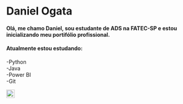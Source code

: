 
<!--
**dankogata/dankogata** is a ✨ _special_ ✨ repository because its `README.md` (this file) appears on your GitHub profile.

Here are some ideas to get you started:

- 🔭 I’m currently working on ...
- 🌱 I’m currently learning ...
- 👯 I’m looking to collaborate on ...
- 🤔 I’m looking for help with ...
- 💬 Ask me about ...
- 📫 How to reach me: ...
- 😄 Pronouns: ...
- ⚡ Fun fact: ...
-->
# Daniel Ogata
#### Olá, me chamo Daniel, sou estudante de ADS na FATEC-SP e estou inicializando meu portifólio profissional.
#### Atualmente estou estudando:

-Python    
-Java          
-Power BI         
-Git        
   
<a target="_blank" href="https://www.linkedin.com/in/daniel-kenji-ogata/">
  <img align="left" alt="LinkdeIN" width="22px" src="https://cdn.jsdelivr.net/npm/simple-icons@v3/icons/linkedin.svg" />
</a> 
